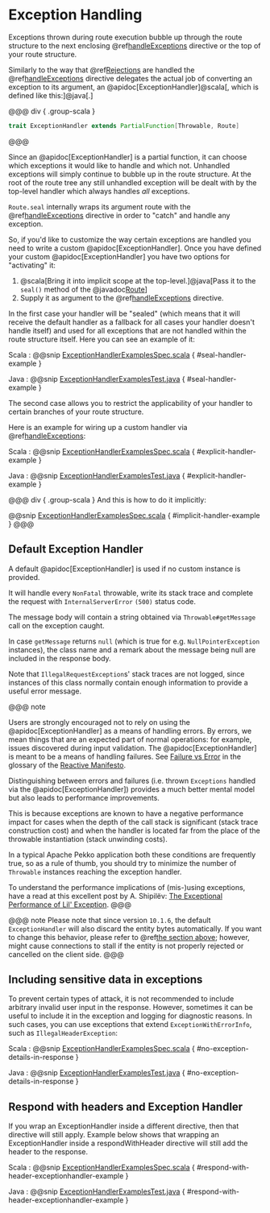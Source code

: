 # Exception Handling

Exceptions thrown during route execution bubble up through the route structure to the next enclosing
@ref[handleExceptions](directives/execution-directives/handleExceptions.md) directive or the top of your route structure.

Similarly to the way that @ref[Rejections](rejections.md) are handled the @ref[handleExceptions](directives/execution-directives/handleExceptions.md) directive delegates the actual job
of converting an exception to its argument, an @apidoc[ExceptionHandler]@scala[, which is defined like this:]@java[.]

@@@ div { .group-scala }
```scala
trait ExceptionHandler extends PartialFunction[Throwable, Route]
```
@@@

Since an @apidoc[ExceptionHandler] is a partial function, it can choose which exceptions it would like to handle and
which not. Unhandled exceptions will simply continue to bubble up in the route structure.
At the root of the route tree any still unhandled exception will be dealt with by the top-level handler which always
handles *all* exceptions.

`Route.seal` internally wraps its argument route with the @ref[handleExceptions](directives/execution-directives/handleExceptions.md) directive in order to "catch" and
handle any exception.

So, if you'd like to customize the way certain exceptions are handled you need to write a custom @apidoc[ExceptionHandler].
Once you have defined your custom @apidoc[ExceptionHandler] you have two options for "activating" it:

 1. @scala[Bring it into implicit scope at the top-level.]@java[Pass it to the `seal()` method of the @javadoc[Route](akka.http.javadsl.server.Route)]
 2. Supply it as argument to the @ref[handleExceptions](directives/execution-directives/handleExceptions.md) directive.

In the first case your handler will be "sealed" (which means that it will receive the default handler as a fallback for
all cases your handler doesn't handle itself) and used for all exceptions that are not handled within the route
structure itself.
Here you can see an example of it:

Scala
:   @@snip [ExceptionHandlerExamplesSpec.scala](/docs/src/test/scala/docs/http/scaladsl/server/ExceptionHandlerExamplesSpec.scala) { #seal-handler-example }

Java
:   @@snip [ExceptionHandlerExamplesTest.java](/docs/src/test/java/docs/http/javadsl/ExceptionHandlerInSealExample.java) { #seal-handler-example }


The second case allows you to restrict the applicability of your handler to certain branches of your route structure.

Here is an example for wiring up a custom handler via @ref[handleExceptions](directives/execution-directives/handleExceptions.md):

Scala
:   @@snip [ExceptionHandlerExamplesSpec.scala](/docs/src/test/scala/docs/http/scaladsl/server/ExceptionHandlerExamplesSpec.scala) { #explicit-handler-example }

Java
:   @@snip [ExceptionHandlerExamplesTest.java](/docs/src/test/java/docs/http/javadsl/ExceptionHandlerExample.java) { #explicit-handler-example }

@@@ div { .group-scala }
And this is how to do it implicitly:

@@snip [ExceptionHandlerExamplesSpec.scala](/docs/src/test/scala/docs/http/scaladsl/server/ExceptionHandlerExamplesSpec.scala) { #implicit-handler-example }
@@@

## Default Exception Handler

A default @apidoc[ExceptionHandler] is used if no custom instance is provided.

It will handle every `NonFatal` throwable, write its stack trace and complete the request
with `InternalServerError` `(500)` status code.

The message body will contain a string obtained via `Throwable#getMessage` call on the exception caught.

In case `getMessage` returns `null` (which is true for e.g. `NullPointerException` instances),
the class name and a remark about the message being null are included in the response body.

Note that `IllegalRequestException`s' stack traces are not logged, since instances of this class
normally contain enough information to provide a useful error message.

@@@ note

Users are strongly encouraged not to rely on using the @apidoc[ExceptionHandler] as a means of handling errors. By errors, we mean things that are an expected part of normal operations: for example, issues discovered during input validation. The @apidoc[ExceptionHandler] is meant to be a means of handling failures. See [Failure vs Error](https://www.reactivemanifesto.org/glossary#Failure) in the glossary of the [Reactive Manifesto](https://www.reactivemanifesto.org).

Distinguishing between errors and failures (i.e. thrown `Exceptions` handled via the @apidoc[ExceptionHandler]) provides a much better mental model but also leads to performance improvements.

This is because exceptions are known to have a negative performance impact for cases
when the depth of the call stack is significant (stack trace construction cost)
and when the handler is located far from the place of the throwable instantiation (stack unwinding costs).

In a typical Apache Pekko application both these conditions are frequently true,
so as a rule of thumb, you should try to minimize the number of `Throwable` instances
reaching the exception handler.

To understand the performance implications of (mis-)using exceptions,
have a read at this excellent post by A. Shipilёv: [The Exceptional Performance of Lil' Exception](https://shipilev.net/blog/2014/exceptional-performance/).
@@@


@@@ note
Please note that since version `10.1.6`, the default `ExceptionHandler` will also discard the entity bytes automatically. If you want to change this behavior,
please refer to @ref[the section above](exception-handling.md#exception-handling); however, might cause connections to stall
if the entity is not properly rejected or cancelled on the client side.
@@@

## Including sensitive data in exceptions

To prevent certain types of attack, it is not recommended to include arbitrary invalid user input in the response.
However, sometimes it can be useful to include it in the exception and logging for diagnostic reasons.
In such cases, you can use exceptions that extend `ExceptionWithErrorInfo`, such as `IllegalHeaderException`:

Scala
:   @@snip [ExceptionHandlerExamplesSpec.scala](/docs/src/test/scala/docs/http/scaladsl/server/ExceptionHandlerExamplesSpec.scala) { #no-exception-details-in-response }

Java
:   @@snip [ExceptionHandlerExamplesTest.java](/docs/src/test/java/docs/http/javadsl/RespondWithHeaderHandlerExampleTest.java) { #no-exception-details-in-response  }


## Respond with headers and Exception Handler

If you wrap an ExceptionHandler inside a different directive, then that directive will still apply. Example below shows
that wrapping an ExceptionHandler inside a respondWithHeader directive will still add the header to the response.   

Scala
:   @@snip [ExceptionHandlerExamplesSpec.scala](/docs/src/test/scala/docs/http/scaladsl/server/ExceptionHandlerExamplesSpec.scala) { #respond-with-header-exceptionhandler-example }

Java
:   @@snip [ExceptionHandlerExamplesTest.java](/docs/src/test/java/docs/http/javadsl/RespondWithHeaderHandlerExampleTest.java) { #respond-with-header-exceptionhandler-example  }
